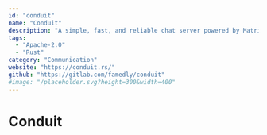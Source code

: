 ```yaml
---
id: "conduit"
name: "Conduit"
description: "A simple, fast, and reliable chat server powered by Matrix."
tags:
  - "Apache-2.0"
  - "Rust"
category: "Communication"
website: "https://conduit.rs/"
github: "https://gitlab.com/famedly/conduit"
#image: "/placeholder.svg?height=300&width=400"
---
```


# Conduit
